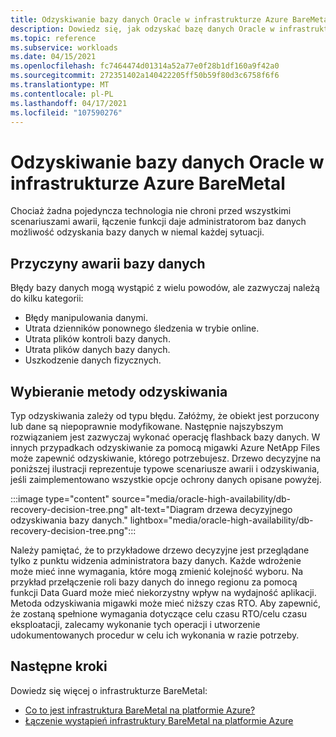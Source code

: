 ```yaml
---
title: Odzyskiwanie bazy danych Oracle w infrastrukturze Azure BareMetal
description: Dowiedz się, jak odzyskać bazę danych Oracle w infrastrukturze Azure BareMetal.
ms.topic: reference
ms.subservice: workloads
ms.date: 04/15/2021
ms.openlocfilehash: fc7464474d01314a52a77e0f28b1df160a9f42a0
ms.sourcegitcommit: 272351402a140422205ff50b59f80d3c6758f6f6
ms.translationtype: MT
ms.contentlocale: pl-PL
ms.lasthandoff: 04/17/2021
ms.locfileid: "107590276"
---
```

# <a name="recover-your-oracle-database-on-azure-baremetal-infrastructure"></a>Odzyskiwanie bazy danych Oracle w infrastrukturze Azure BareMetal

Chociaż żadna pojedyncza technologia nie chroni przed wszystkimi scenariuszami awarii, łączenie funkcji daje administratorom baz danych możliwość odzyskania bazy danych w niemal każdej sytuacji.

## <a name="causes-of-database-failure"></a>Przyczyny awarii bazy danych

Błędy bazy danych mogą wystąpić z wielu powodów, ale zazwyczaj należą do kilku kategorii:

- Błędy manipulowania danymi.
- Utrata dzienników ponownego śledzenia w trybie online.
- Utrata plików kontroli bazy danych.
- Utrata plików danych bazy danych.
- Uszkodzenie danych fizycznych.

## <a name="choose-your-method-of-recovery"></a>Wybieranie metody odzyskiwania

Typ odzyskiwania zależy od typu błędu. Załóżmy, że obiekt jest porzucony lub dane są niepoprawnie modyfikowane. Następnie najszybszym rozwiązaniem jest zazwyczaj wykonać operację flashback bazy danych. W innych przypadkach odzyskiwanie za pomocą migawki Azure NetApp Files może zapewnić odzyskiwanie, którego potrzebujesz. Drzewo decyzyjne na poniższej ilustracji reprezentuje typowe scenariusze awarii i odzyskiwania, jeśli zaimplementowano wszystkie opcje ochrony danych opisane powyżej.

:::image type="content" source="media/oracle-high-availability/db-recovery-decision-tree.png" alt-text="Diagram drzewa decyzyjnego odzyskiwania bazy danych." lightbox="media/oracle-high-availability/db-recovery-decision-tree.png":::

Należy pamiętać, że to przykładowe drzewo decyzyjne jest przeglądane tylko z punktu widzenia administratora bazy danych. Każde wdrożenie może mieć inne wymagania, które mogą zmienić kolejność wyboru. Na przykład przełączenie roli bazy danych do innego regionu za pomocą funkcji Data Guard może mieć niekorzystny wpływ na wydajność aplikacji. Metoda odzyskiwania migawki może mieć niższy czas RTO. Aby zapewnić, że zostaną spełnione wymagania dotyczące celu czasu RTO/celu czasu eksploatacji, zalecamy wykonanie tych operacji i utworzenie udokumentowanych procedur w celu ich wykonania w razie potrzeby.

## <a name="next-steps"></a>Następne kroki

Dowiedz się więcej o infrastrukturze BareMetal:

- [Co to jest infrastruktura BareMetal na platformie Azure?](../../concepts-baremetal-infrastructure-overview.md)
- [Łączenie wystąpień infrastruktury BareMetal na platformie Azure](../../connect-baremetal-infrastructure.md)
